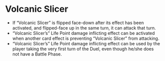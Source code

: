 # Volcanic Slicer

*   If “Volcanic Slicer” is flipped face-down after its effect has been activated, and flipped-face up in the same turn, it can attack that turn.
*   “Volcanic Slicer’s” Life Point damage inflicting effect can be activated when another card effect is preventing “Volcanic Slicer” from attacking.
*   “Volcanic Slicer’s” Life Point damage inflicting effect can be used by the player taking the very first turn of the Duel, even though he/she does not have a Battle Phase.
